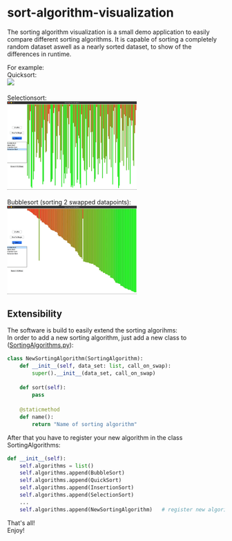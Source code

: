 # sort-algorithm-visualization
The sorting algorithm visualization is a small demo application to easily compare different sorting algorithms.
It is capable of sorting a completely random dataset aswell as a nearly sorted dataset, to show of the differences in runtime.

For example:
<br />
Quicksort:
<br />
<img src="/images/quick_sort.gif" width="300">
<br />
<br />
Selectionsort:
<br />
<img src="/images/selection_sort.gif" width="300" />
<br />
<br />
Bubblesort (sorting 2 swapped datapoints):
<br />
<img src="/images/bubble_sort_single.gif" width="300" />

Extensibility
---
The software is build to easily extend the sorting algorihms:<br />
In order to add a new sorting algorithm, just add a new class to ([SortingAlgorithms.py](src/SortingAlgorithms/SortingAlgorithms.py)):
```python
class NewSortingAlgorithm(SortingAlgorithm):
    def __init__(self, data_set: list, call_on_swap):
        super().__init__(data_set, call_on_swap)

    def sort(self):
        pass

    @staticmethod
    def name():
        return "Name of sorting algorithm"
```
After that you have to register your new algorithm in the class SortingAlgorithms:
```python
def __init__(self):
    self.algorithms = list()
    self.algorithms.append(BubbleSort)
    self.algorithms.append(QuickSort)
    self.algorithms.append(InsertionSort)
    self.algorithms.append(SelectionSort)
    ...
    self.algorithms.append(NewSortingAlgorithm)   # register new algorithm
```
That's all!<br />
Enjoy!
